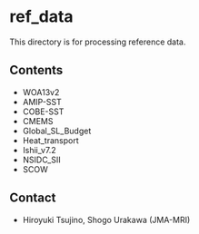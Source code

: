 ref_data
========

  This directory is for processing reference data.


Contents
--------

  * WOA13v2
  * AMIP-SST
  * COBE-SST
  * CMEMS
  * Global_SL_Budget
  * Heat_transport
  * Ishii_v7.2
  * NSIDC_SII
  * SCOW

Contact
--------

  * Hiroyuki Tsujino, Shogo Urakawa (JMA-MRI)
